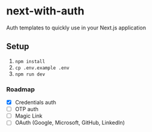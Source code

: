 # next-with-auth

Auth templates to quickly use in your Next.js application

## Setup

1. `npm install`
2. `cp .env.example .env`
3. `npm run dev`

### Roadmap

- [x] Credentials auth
- [ ] OTP auth
- [ ] Magic Link
- [ ] OAuth (Google, Microsoft, GitHub, LinkedIn)
